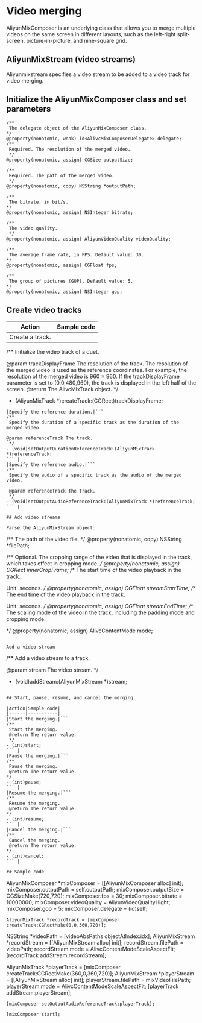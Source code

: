 # Video merging

AliyunMixComposer is an underlying class that allows you to merge multiple videos on the same screen in different layouts, such as the left-right split-screen, picture-in-picture, and nine-square grid.

## AliyunMixStream \(video streams\)

Aliyunmixstream specifies a video stream to be added to a video track for video merging.

## Initialize the AliyunMixComposer class and set parameters

```
/**
 The delegate object of the AliyunMixComposer class.
*/
@property(nonatomic, weak) id<AlivcMixComposerDelegate> delegate;
/**
 Required. The resolution of the merged video.
 */
@property(nonatomic, assign) CGSize outputSize;

/**
 Required. The path of the merged video.
 */
@property(nonatomic, copy) NSString *outputPath;

/**
 The bitrate, in bit/s. 
*/
@property(nonatomic, assign) NSInteger bitrate;

/**
 The video quality.
 */
@property(nonatomic, assign) AliyunVideoQuality videoQuality;

/**
 The average frame rate, in FPS. Default value: 30. 
*/
@property(nonatomic, assign) CGFloat fps;

/**
 The group of pictures (GOP). Default value: 5. 
*/
@property(nonatomic, assign) NSInteger gop;
```

## Create video tracks

|Action|Sample code|
|------|-----------|
|Create a track.|```
/**
 Initialize the video track of a duet.

@param trackDisplayFrame The resolution of the track. The resolution of the merged video is used as the reference coordinates. For example, the resolution of the merged video is 960 × 960. If the trackDisplayFrame parameter is set to (0,0,480,960), the track is displayed in the left half of the screen.
@return The AlivcMixTrack object.
 */
- (AliyunMixTrack *)createTrack:(CGRect)trackDisplayFrame;
``` |
|Specify the reference duration.|```
/**
 Specify the duration of a specific track as the duration of the merged video.

@param referenceTrack The track.
 */
- (void)setOutputDurationReferenceTrack:(AliyunMixTrack *)referenceTrack;
``` |
|Specify the reference audio.|```
/**
 Specify the audio of a specific track as the audio of the merged video.

 @param referenceTrack The track.
 */
- (void)setOutputAudioReferenceTrack:(AliyunMixTrack *)referenceTrack;
``` |

## Add video streams

Parse the AliyunMixStream object:

```
/**
 The path of the video file.
 */
@property(nonatomic, copy) NSString *filePath;

/**
 Optional.
 The cropping range of the video that is displayed in the track, which takes effect in cropping mode.
 */
@property(nonatomic, assign) CGRect innerCropFrame;
/**
 The start time of the video playback in the track.

 Unit: seconds.
 */
@property(nonatomic, assign) CGFloat streamStartTime;
/**
 The end time of the video playback in the track.

 Unit: seconds.
 */
@property(nonatomic, assign) CGFloat streamEndTime;
/**
 The scaling mode of the video in the track, including the padding mode and cropping mode.
  
 */
@property(nonatomic, assign) AlivcContentMode mode;
```

Add a video stream

```
/**
 Add a video stream to a track.

 @param stream The video stream.
 */
- (void)addStream:(AliyunMixStream *)stream;
```

## Start, pause, resume, and cancel the merging

|Action|Sample code|
|------|-----------|
|Start the merging.|```
/**
 Start the merging.
 @return The return value.
 */
- (int)start;
``` |
|Pause the merging.|```
/**
 Pause the merging.
 @return The return value. 
*/
- (int)pause;
``` |
|Resume the merging.|```
/**
 Resume the merging.
 @return The return value. 
*/
- (int)resume;
``` |
|Cancel the merging.|```
/**
 Cancel the merging.
 @return The return value. 
*/
- (int)cancel;
``` |

## Sample code

```
AliyunMixComposer *mixComposer = [[AliyunMixComposer alloc] init];
    mixComposer.outputPath = self.outputPath;
    mixComposer.outputSize = CGSizeMake(720,720);
    mixComposer.fps = 30;
    mixComposer.bitrate = 10000000;
    mixComposer.videoQuality = AliyunVideoQualityHight;
    mixComposer.gop = 5;
    mixComposer.delegate = (id)self;

    AliyunMixTrack *recordTrack = [mixComposer createTrack:CGRectMake(0,0,360,720)];

  NSString *videoPath = [videoAbsPaths objectAtIndex:idx];
    AliyunMixStream *recordStream = [[AliyunMixStream alloc] init];
    recordStream.filePath = videoPath;
    recordStream.mode = AlivcContentModeScaleAspectFit;
    [recordTrack addStream:recordStream];

AliyunMixTrack *playerTrack = [mixComposer createTrack:CGRectMake(360,0,360,720)];
    AliyunMixStream *playerStream = [[AliyunMixStream alloc] init];
    playerStream.filePath = mixVideoFilePath;
    playerStream.mode = AlivcContentModeScaleAspectFit;
    [playerTrack addStream:playerStream];

    [mixComposer setOutputAudioReferenceTrack:playerTrack];

    [mixComposer start];
```

